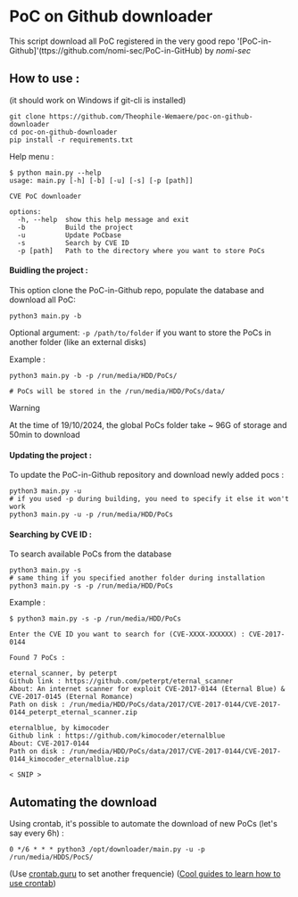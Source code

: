 # PoC on Github downloader

This script download all PoC registered in the very good repo '[PoC-in-Github]'(ttps://github.com/nomi-sec/PoC-in-GitHub) by *nomi-sec*

## How to use :
(it should work on Windows if git-cli is installed)
```shell
git clone https://github.com/Theophile-Wemaere/poc-on-github-downloader
cd poc-on-github-downloader
pip install -r requirements.txt
```

Help menu :
```shell
$ python main.py --help
usage: main.py [-h] [-b] [-u] [-s] [-p [path]]

CVE PoC downloader

options:
  -h, --help  show this help message and exit
  -b          Build the project
  -u          Update PoCbase
  -s          Search by CVE ID
  -p [path]   Path to the directory where you want to store PoCs
```

#### Buidling the project :

This option clone the PoC-in-Github repo, populate the database and download all PoC:
```shell
python3 main.py -b
```

Optional argument: `-p /path/to/folder` if you want to store the PoCs in another folder (like an external disks)

Example :
```shell
python3 main.py -b -p /run/media/HDD/PoCs/

# PoCs will be stored in the /run/media/HDD/PoCs/data/
```

> [!WARNING]
> At the time of 19/10/2024, the global PoCs folder take ~ 96G of storage and 50min to download

#### Updating the project :

To update the PoC-in-Github repository and download newly added pocs :
```shell
python3 main.py -u
# if you used -p during building, you need to specify it else it won't work
python3 main.py -u -p /run/media/HDD/PoCs
```

#### Searching by CVE ID :

To search available PoCs from the database 
```shell
python3 main.py -s
# same thing if you specified another folder during installation
python3 main.py -s -p /run/media/HDD/PoCs
```

Example :
```shell
$ python3 main.py -s -p /run/media/HDD/PoCs

Enter the CVE ID you want to search for (CVE-XXXX-XXXXXX) : CVE-2017-0144

Found 7 PoCs :

eternal_scanner, by peterpt
Github link : https://github.com/peterpt/eternal_scanner
About: An internet scanner for exploit CVE-2017-0144 (Eternal Blue) & CVE-2017-0145 (Eternal Romance)
Path on disk : /run/media/HDD/PoCs/data/2017/CVE-2017-0144/CVE-2017-0144_peterpt_eternal_scanner.zip

eternalblue, by kimocoder
Github link : https://github.com/kimocoder/eternalblue
About: CVE-2017-0144
Path on disk : /run/media/HDD/PoCs/data/2017/CVE-2017-0144/CVE-2017-0144_kimocoder_eternalblue.zip

< SNIP >
```

## Automating the download

Using crontab, it's possible to automate the download of new PoCs (let's say every 6h) :
```crontab
0 */6 * * * python3 /opt/downloader/main.py -u -p /run/media/HDDS/PocS/
```

(Use [crontab.guru](https://crontab.guru/) to set another frequencie)
([Cool guides to learn how to use crontab](https://cronitor.io/guides/cron-jobs))